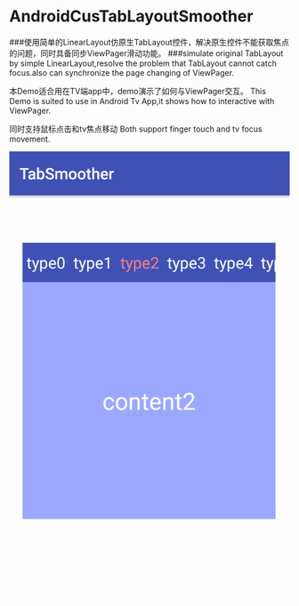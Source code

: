 # AndroidCusTabLayoutSmoother
###使用简单的LinearLayout仿原生TabLayout控件，解决原生控件不能获取焦点的问题，同时具备同步ViewPager滑动功能。
###simulate original TabLayout by simple LinearLayout,resolve the problem that TabLayout cannot catch focus.also can synchronize the page changing of ViewPager.


本Demo适合用在TV端app中，demo演示了如何与ViewPager交互。
This Demo is suited to use in Android Tv App,it shows how to interactive with ViewPager.

同时支持鼠标点击和tv焦点移动
Both support finger touch and tv focus movement.

![image](https://github.com/rabbitinhere/AndroidCusTabLayoutSmoother/raw/master/preview_gif.gif)
